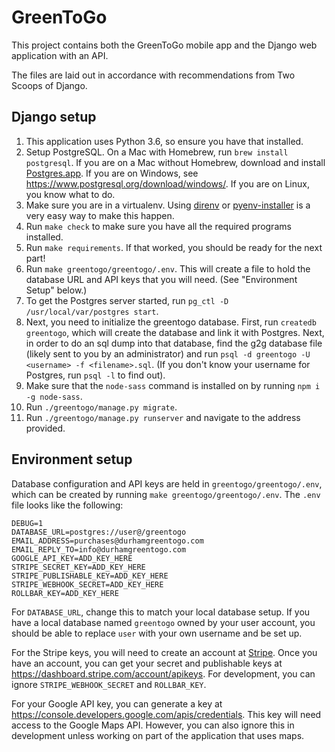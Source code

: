 # GreenToGo

This project contains both the GreenToGo mobile app and the Django web application with an API.

The files are laid out in accordance with recommendations from Two Scoops of Django.

## Django setup

1. This application uses Python 3.6, so ensure you have that installed.
1. Setup PostgreSQL. On a Mac with Homebrew, run `brew install postgresql`. If you are on a Mac without Homebrew, download and install [Postgres.app](https://postgresapp.com/). If you are on Windows, see https://www.postgresql.org/download/windows/. If you are on Linux, you know what to do.
1. Make sure you are in a virtualenv. Using [direnv](https://direnv.net/) or [pyenv-installer](https://github.com/pyenv/pyenv-installer) is a very easy way to make this happen.
1. Run `make check` to make sure you have all the required programs installed.
1. Run `make requirements`. If that worked, you should be ready for the next part!
1. Run `make greentogo/greentogo/.env`. This will create a file to hold the database URL and API keys that you will need. (See "Environment Setup" below.)
1. To get the Postgres server started, run `pg_ctl -D /usr/local/var/postgres start`.
1. Next, you need to initialize the greentogo database. First, run `createdb greentogo`, which will create the database and link it with Postgres. Next, in order to do an sql dump into that database, find the g2g database file (likely sent to you by an administrator) and run `psql -d greentogo -U <username> -f <filename>.sql`. (If you don't know your username for Postgres, run `psql -l` to find out). 
1. Make sure that the `node-sass` command is installed on by running `npm i -g node-sass`.
1. Run `./greentogo/manage.py migrate`.
1. Run `./greentogo/manage.py runserver` and navigate to the address provided. 

## Environment setup

Database configuration and API keys are held in `greentogo/greentogo/.env`, which can be created by running `make greentogo/greentogo/.env`. The `.env` file looks like the following:

```
DEBUG=1
DATABASE_URL=postgres://user@/greentogo
EMAIL_ADDRESS=purchases@durhamgreentogo.com
EMAIL_REPLY_TO=info@durhamgreentogo.com
GOOGLE_API_KEY=ADD_KEY_HERE
STRIPE_SECRET_KEY=ADD_KEY_HERE
STRIPE_PUBLISHABLE_KEY=ADD_KEY_HERE
STRIPE_WEBHOOK_SECRET=ADD_KEY_HERE
ROLLBAR_KEY=ADD_KEY_HERE
```

For `DATABASE_URL`, change this to match your local database setup. If you have a local database named `greentogo` owned by your user account, you should be able to replace `user` with your own username and be set up.

For the Stripe keys, you will need to create an account at [Stripe](https://stripe.com/). Once you have an account, you can get your secret and publishable keys at <https://dashboard.stripe.com/account/apikeys>. For development, you can ignore `STRIPE_WEBHOOK_SECRET` and `ROLLBAR_KEY`.

For your Google API key, you can generate a key at <https://console.developers.google.com/apis/credentials>. This key will need access to the Google Maps API. However, you can also ignore this in development unless working on part of the application that uses maps.
